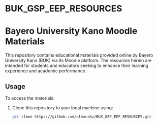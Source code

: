 # BUK_GSP_EEP_RESOURCES
# Bayero University Kano Moodle Materials

This repository contains educational materials provided online by Bayero University Kano (BUK) via its Moodle platform. The resources herein are intended for students and educators seeking to enhance their learning experience and academic performance.


## Usage

To access the materials:

1. Clone this repository to your local machine using:
   ```bash
   git clone https://github.com/almanahz/BUK_GSP_EEP_RESOURCES.git
